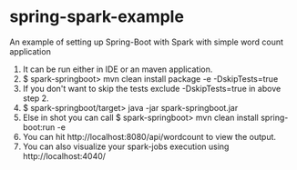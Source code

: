 # spring-spark-example
An example of setting up Spring-Boot with Spark with simple word count application
1) It can be run either in IDE or an maven application. <br>
2) $ spark-springboot> mvn clean install package -e -DskipTests=true <br>
3) If you don't want to skip the tests exclude -DskipTests=true in above step 2. <br>
4) $ spark-springboot/target> java -jar spark-springboot.jar <br>
5) Else in shot you can call $ spark-springboot> mvn clean install spring-boot:run -e <br>
6) You can hit http://localhost:8080/api/wordcount to view the output. <br>
7) You can also visualize your spark-jobs execution using http://localhost:4040/ <br>
